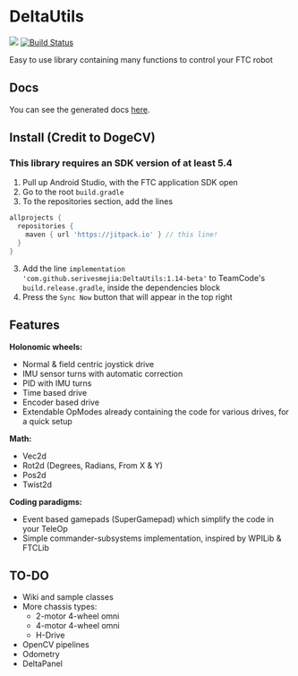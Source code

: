 # DeltaUtils
[![](https://jitpack.io/v/serivesmejia/DeltaUtils.svg)](https://jitpack.io/#serivesmejia/DeltaUtils)
[![Build Status](https://travis-ci.com/serivesmejia/DeltaUtils.svg?branch=master)](https://travis-ci.com/serivesmejia/DeltaUtils)

Easy to use library containing many functions to control your FTC robot

## Docs
You can see the generated docs [here](https://serivesmejia.github.io/DeltaUtils/ "DeltaUtils Docs").

## Install (Credit to DogeCV)
### This library requires an SDK version of at least 5.4
1. Pull up Android Studio, with the FTC application SDK open
2. Go to the root `build.gradle`
3. To the repositories section, add the lines 
```groovy
allprojects {
  repositories {
    maven { url 'https://jitpack.io' } // this line!
  }
}
```
3. Add the line `implementation 'com.github.serivesmejia:DeltaUtils:1.14-beta'` to TeamCode's `build.release.gradle`, inside the dependencies block
7. Press the `Sync Now` button that will appear in the top right

## Features
 
**Holonomic wheels:**
   - Normal & field centric joystick drive 
   - IMU sensor turns with automatic correction
   - PID with IMU turns
   - Time based drive
   - Encoder based drive
   - Extendable OpModes already containing the code for various drives, for a quick setup
   
**Math:**
   - Vec2d 
   - Rot2d (Degrees, Radians, From X & Y)
   - Pos2d
   - Twist2d
   
**Coding paradigms:**
   - Event based gamepads (SuperGamepad) which simplify the code in your TeleOp
   - Simple commander-subsystems implementation, inspired by WPILib & FTCLib

## TO-DO
   - Wiki and sample classes
   - More chassis types:
      - 2-motor 4-wheel omni
      - 4-motor 4-wheel omni
      - H-Drive 
   - OpenCV pipelines
   - Odometry
   - DeltaPanel
